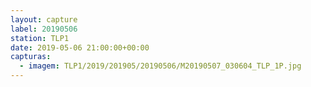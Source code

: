 ```yaml
---
layout: capture
label: 20190506
station: TLP1
date: 2019-05-06 21:00:00+00:00
capturas:
  - imagem: TLP1/2019/201905/20190506/M20190507_030604_TLP_1P.jpg
---
```

